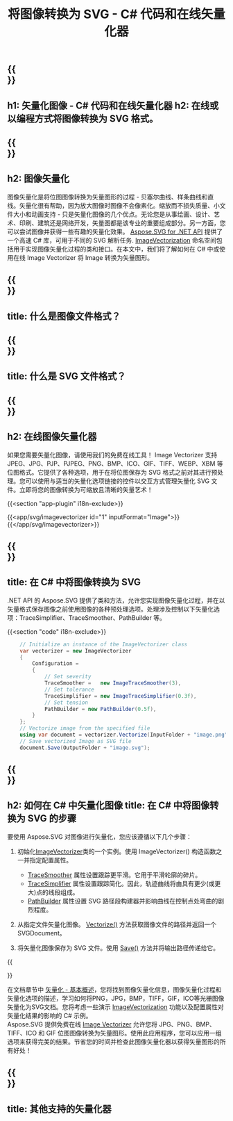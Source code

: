 ﻿---
translation: true
template: /templates/_template-vectorization-child.md
title: 将图像转换为 SVG - C# 代码和在线矢量化器
description: 在 C# 中将图像转换为矢量。将图像转换为 SVG 并获得矢量图形的所有优点。免费试用在线图像矢量化器！
url: /net/vectorization/image-to-svg/
family: svg
platformtag: net
feature: vectorization
informat: Image
outformat: SVG
---

{{<section banner>}}
---
h1: 矢量化图像 - C# 代码和在线矢量化器
h2: 在线或以编程方式将图像转换为 SVG 格式。
---

{{<section overview>}}
---
h2: 图像矢量化
---

图像矢量化是将位图图像转换为矢量图形的过程 - 贝塞尔曲线、样条曲线和直线。矢量化很有帮助，因为放大图像时图像不会像素化。缩放而不损失质量、小文件大小和动画支持 - 只是矢量化图像的几个优点。无论您是从事绘画、设计、艺术、印刷、建筑还是网络开发，矢量图都是该专业的重要组成部分。另一方面，您可以尝试图像并获得一些有趣的矢量化效果。 [Aspose.SVG for .NET API](https://products.aspose.com/svg/{{lang.url-fragment}}net/) 提供了一个高速 C# 库，可用于不同的 SVG 解析任务. [ImageVectorization](https://reference.aspose.com/svg/net/aspose.svg.imagevectorization/) 命名空间包括用于实现图像矢量化过程的类和接口。在本文中，我们将了解如何在 C# 中或使用在线 Image Vectorizer 将 Image 转换为矢量图形。

{{<section input-file>}}
---
title: 什么是图像文件格式？
---

{{<section output-file>}}
---
title: 什么是 SVG 文件格式？
---

{{<section plagin-text>}}
---
h2: 在线图像矢量化器
---

如果您需要矢量化图像，请使用我们的免费在线工具！ Image Vectorizer 支持 JPEG、JPG、PJP、PJPEG、PNG、BMP、ICO、GIF、TIFF、WEBP、XBM 等位图格式。它提供了各种选项，用于在将位图保存为 SVG 格式之前对其进行预处理。您可以使用与适当的矢量化选项链接的控件以交互方式管理矢量化 SVG 文件。立即将您的图像转换为可缩放且清晰的矢量艺术！

{{<section "app-plugin" i18n-exclude>}}

{{<app/svg/imagevectorizer id="1" inputFormat="Image">}}{{</app/svg/imagevectorizer>}} 

{{<section code-text>}}
---
title: 在 C# 中将图像转换为 SVG
---

.NET API 的 Aspose.SVG 提供了类和方法，允许您实现图像矢量化过程，并在以矢量格式保存图像之前使用图像的各种预处理选项。处理涉及控制以下矢量化选项：TraceSimplifier、TraceSmoother、PathBuilder 等。

{{<section "code" i18n-exclude>}}

```cs       
	// Initialize an instance of the ImageVectorizer class
    var vectorizer = new ImageVectorizer
    {
        Configuration = 
		{
			// Set severity
			TraceSmoother =   new ImageTraceSmoother(3),
			// Set tolerance
			TraceSimplifier = new ImageTraceSimplifier(0.3f),
			// Set tension
        	PathBuilder = new PathBuilder(0.5f),
		}
    };
    // Vectorize image from the specified file
	using var document = vectorizer.Vectorize(InputFolder + "image.png");
    // Save vectorized Image as SVG file 
	document.Save(OutputFolder + "image.svg");
```

{{<section steps>}}
---
h2: 如何在 C# 中矢量化图像
title: 在 C# 中将图像转换为 SVG 的步骤
---

要使用 Aspose.SVG 对图像进行矢量化，您应该遵循以下几个步骤：

1. 初始化[ImageVectorizer](https://reference.aspose.com/svg/net/aspose.svg.imagevectorization/imagevectorizer/)类的一个实例。使用 ImageVectorizer() 构造函数之一并指定配置属性。

    - [TraceSmoother](https://reference.aspose.com/svg/net/aspose.svg.imagevectorization/imagevectorizerconfiguration/tracesmoother/) 属性设置跟踪更平滑。它用于平滑轮廓的碎片。
    - [TraceSimplifier](https://reference.aspose.com/svg/net/aspose.svg.imagevectorization/imagevectorizerconfiguration/tracesimplifier/) 属性设置跟踪简化。因此，轨迹曲线将由具有更少(或更大)点的线段组成。
    - [PathBuilder](https://reference.aspose.com/svg/net/aspose.svg.imagevectorization/imagevectorizerconfiguration/pathbuilder/) 属性设置 SVG 路径段构建器并影响曲线在控制点处弯曲的剧烈程度。

1. 从指定文件矢量化图像。 [Vectorize()](https://reference.aspose.com/svg/net/aspose.svg.imagevectorization/imagevectorizer/vectorize/) 方法获取图像文件的路径并返回一个 SVGDocument。
1. 将矢量化图像保存为 SVG 文件。使用 [Save()](https://reference.aspose.com/svg/net/aspose.svg/svgdocument/save/#save_6) 方法并将输出路径传递给它。

{{<section documentation>}}

在文档章节中 <a href="https://docs.aspose.com/svg/net/how-to-work-with-aspose-svg-api/vectorization/" target="_blank">矢量化 - 基本概述</a>，您将找到图像矢量化信息，图像矢量化过程和矢量化选项的描述，学习如何将PNG，JPG，BMP，TIFF，GIF，ICO等光栅图像矢量化为SVG文档。您将考虑一些演示 [ImageVectorization](https://reference.aspose.com/svg/net/aspose.svg.imagevectorization/) 功能以及配置属性对矢量化结果的影响的 C# 示例。<br>
Aspose.SVG 提供免费在线 [Image Vectorizer](https://products.aspose.app/svg/image-vectorization) 允许您将 JPG、PNG、BMP、TIFF、ICO 和 GIF 位图图像转换为矢量图形。使用此应用程序，您可以应用一组选项来获得完美的结果。节省您的时间并检查此图像矢量化器以获得矢量图形的所有好处！

{{<section other-vectorizers>}}
---
title: 其他支持的矢量化器
---